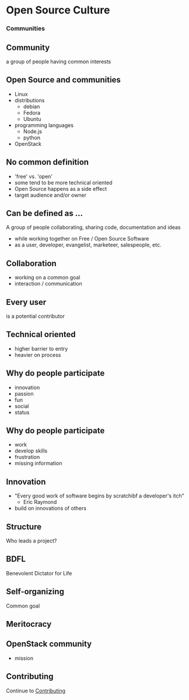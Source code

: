 # Open Source Culture

### Communities


## Community
a group of people having common interests


## Open Source and communities

  * Linux
  * distributions
    * debian
    * Fedora
    * Ubuntu
  * programming languages
    * Node.js
    * python
  * OpenStack


## No common definition

  * 'free' vs. 'open'
  * some tend to be more technical oriented
  * Open Source happens as a side effect
  * target audience and/or owner


## Can be defined as ...
A group of people collaborating, sharing code, documentation and ideas

  * while working together on Free / Open Source Software
  * as a user, developer, evangelist, marketeer, salespeople, etc.


## Collaboration

  * working on a common goal
  * interaction / communication


## Every user
is a potential contributor


## Technical oriented

  * higher barrier to entry
  * heavier on process


## Why do people participate

  * innovation
  * passion
  * fun
  * social
  * status


## Why do people participate

  * work
  * develop skills
  * frustration
  * missing information


## Innovation

  * "Every good work of software begins by scratchibf a developer's itch"
    - Eric Raymond
  * build on innovations of others


## Structure
Who leads a project?


## BDFL
Benevolent Dictator for Life


## Self-organizing
Common goal


## Meritocracy



## OpenStack community

  * mission


## Contributing
Continue to [Contributing](./04-contributing.html)
